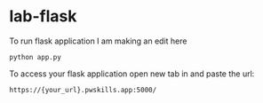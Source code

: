 # lab-flask

<!-- ![image](https://user-images.githubusercontent.com/115451707/196919992-edcfea8b-e3f6-4f35-9398-43be66b5622d.png) -->


To run flask application 
I am making an edit here
```
python app.py
```


To access your flask application open new tab in and paste the url:
```
https://{your_url}.pwskills.app:5000/
```
